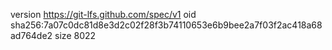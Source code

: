 version https://git-lfs.github.com/spec/v1
oid sha256:7a07c0dc81d8e3d2c02f28f3b74110653e6b9bee2a7f03f2ac418a68ad764de2
size 8022
